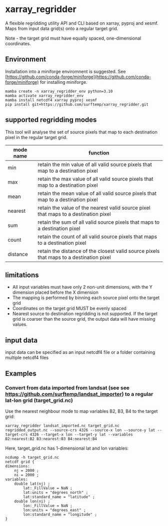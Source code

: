 # xarray_regridder

A flexible regridding utility API and CLI based on xarray, pyproj and xesmf.  Maps from input data grid(s) onto a regular target grid.  

Note - the target grid must have equally spaced, one-dimensional coordinates.

## Environment

Installation into a miniforge enviromnent is suggested.  See [https://github.com/conda-forge/miniforge](https://github.com/conda-forge/miniforge) for installing miniforge.

```
mamba create -n xarray_regridder_env python=3.10
mamba activate xarray_regridder_env
mamba install netcdf4 xarray pyproj xesmf
pip install git+https://github.com/surftemp/xarray_regridder.git
```

## supported regridding modes

This tool will analyse the set of source pixels that map to each destination pixel in the regular target grid.

| mode name | function                                                                                |
|-----------|-----------------------------------------------------------------------------------------|
 | min       | retain the min value of all valid source pixels that map to a destination pixel         |
| max       | retain the max value of all valid source pixels that map to a destination pixel         |
| mean      | retain the mean value of all valid source pixels that map to a destination pixel        |
| nearest   | retain the value of the nearest valid source pixel that maps to a destination pixel     |
 | sum       | retain the sum of all valid source pixels that maps to a destination pixel              |
 | count     | retain the count of all valid source pixels that maps to a destination pixel            |
| distance  | retain the distance of the closest valid source pixels that maps to a destination pixel |

## limitations

* All input variables must have only 2 non-unit dimensions, with the Y dimension placed before the X dimension
* The mapping is performed by binning each source pixel onto the target grid
* Coordinates on the target grid MUST be evenly spaced
* Nearest source to destination regridding is not supported.  If the target grid is coarser than the source grid, the output data will have missing values.

## input data

input data can be specified as an input netcdf4 file or a folder containing multiple netcdf4 files

## Examples

### Convert from data imported from landsat (see see https://github.com/surftemp/landsat_importer) to a regular lat-lon grid (target_grid.nc)

Use the nearest neighbour mode to map variables B2, B3, B4 to the target grid:

```
xarray_regridder landsat_imported.nc target_grid.nc regridded_output.nc --source-crs 4326 --source-x lon --source-y lat --target-crs 4326 --target-x lon --target-y lat --variables B2:nearest:B2 B3:nearest:B3 B4:nearest:B4
```

Here, target_grid.nc has 1-dimensional lat and lon variables:

```
ncdump -h target_grid.nc 
netcdf grid {
dimensions:
	nj = 2000 ;
	ni = 2000 ;
variables:
	double lat(nj) ;
		lat:_FillValue = NaN ;
		lat:units = "degrees_north" ;
		lat:standard_name = "latitude" ;
	double lon(ni) ;
		lon:_FillValue = NaN ;
		lon:units = "degrees_east" ;
		lon:standard_name = "longitude" ;
}
```